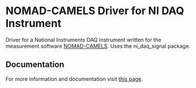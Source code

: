 # NOMAD-CAMELS Driver for NI DAQ Instrument

Driver for a National Instruments DAQ instrument written for the measurement software [NOMAD-CAMELS](https://fau-lap.github.io/NOMAD-CAMELS/). Uses the ni_daq_signal package. 


## Documentation

For more information and documentation visit [this page](https://fau-lap.github.io/NOMAD-CAMELS/docs/instruments.html).